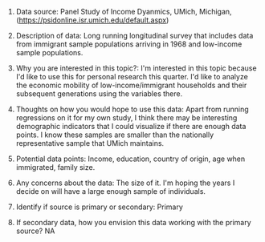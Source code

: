 1. Data source: Panel Study of Income Dyanmics, UMich, Michigan, (https://psidonline.isr.umich.edu/default.aspx)

2. Description of data: Long running longitudinal survey that includes data from immigrant sample populations arriving in 1968 and low-income sample populations.

3. Why you are interested in this topic?: I'm interested in this topic because I'd like to use this for personal research this quarter. I'd like to analyze the economic mobility of low-income/immigrant households and their subsequent generations using the variables there.

4. Thoughts on how you would hope to use this data: Apart from running regressions on it for my own study, I think there may be interesting demographic indicators that I could visualize if there are enough data points. I know these samples are smaller than the nationally representative sample that UMich maintains. 

5. Potential data points: Income, education, country of origin, age when immigrated, family size.

6. Any concerns about the data: The size of it. I'm hoping the years I decide on will have a large enough sample of individuals.

7. Identify if source is primary or secondary: Primary

8. If secondary data, how you envision this data working with the primary source? NA